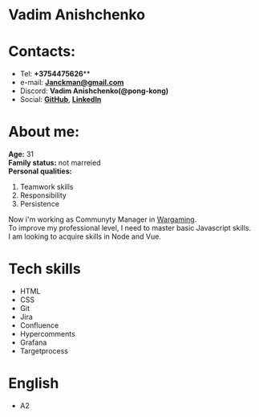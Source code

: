 # Vadim Anishchenko
# Contacts:
* Tel: **+3754475626****
* e-mail: **Janckman@gmail.com**
* Discord: **Vadim Anishchenko(@pong-kong)**
* Social: **[GitHub](https://github.com/Pong-Kong)**, **[LinkedIn](https://www.linkedin.com/in/vadim-anishchenko-bb5824155/)**

# About me:

**Age:** 31   
**Family status:** not marreied  
**Personal qualities:**
  1. Teamwork skills
  2. Responsibility
  3. Persistence

Now i'm working as Communyty Manager in [Wargaming](https://wargaming.com/ru/).  
To improve my professional level, I need to master basic Javascript skills.  
I am looking to acquire skills in Node and Vue.

# Tech skills
* HTML
* CSS
* Git
* Jira
* Confluence
* Hypercomments
* Grafana
* Targetprocess

# English
* A2
 
